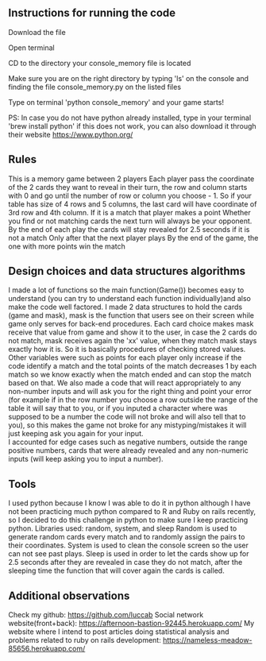 ## Instructions for running the code

Download the file

Open terminal

CD to the directory your console_memory file is located

Make sure you are on the right directory by typing 'ls' on the console and finding the file console_memory.py on the listed files

Type on terminal 'python console_memory' and your game starts!

PS: In case you do not have python already installed, type in your terminal 'brew install python'
if this does not work, you can also download it through their website https://www.python.org/

## Rules

This is a memory game between 2 players
Each player pass the coordinate of the 2 cards they want to reveal in their turn,
the row and column starts with 0 and go until the number of row or column you choose - 1.
So if your table has size of 4 rows and 5 columns, the last card will have coordinate of
3rd row and 4th column.
If it is a match that player makes a point
Whether you find or not matching cards the next turn will always be your opponent.
By the end of each play the cards will stay revealed for 2.5 seconds if it is not a match
Only after that the next player plays
By the end of the game, the one with more points win the match

## Design choices and data structures algorithms

I made a lot of functions so the main function(Game()) becomes easy to understand
(you can try to understand each function individually)and also make the code well factored.
I made 2 data structures to hold the cards (game and mask), mask is the function that
users see on their screen while game only serves for back-end procedures.
Each card choice makes mask receive that value from game and show it to the user,
in case the 2 cards do not match, mask receives again the 'xx' value, when they match
mask stays exactly how it is. So it is basically procedures of checking stored values.
Other variables were such as points for each player only increase if the code identify
a match and the total points of the match decreases 1 by each match so we know exactly
when the match ended and can stop the match based on that. We also made a code that
will react appropriately to any non-number inputs and will ask you for the right thing
and point your error (for example if in the row number you choose a row outside the range of the
  table it will say that to you, or if you inputed a character where was supposed to be a
  number the code will not broke and will also tell that to you), so this makes the
game not broke for any mistyping/mistakes it will just keeping ask you again for your input.  
I accounted for edge cases such as negative numbers, outside the range positive numbers,
cards that were already revealed and any non-numeric inputs (will keep asking you to input
  a number).

## Tools

I used python because I know I was able to do it in python although I have not been practicing
much python compared to R and Ruby on rails recently, so I decided to do this challenge in
python to make sure I keep practicing python.
Libraries used: random, system, and sleep
Random is used to generate random cards every match and to randomly assign the
pairs to their coordinates.
System is used to clean the console screen so the user can not see past plays.
Sleep is used in order to let the cards show up for 2.5 seconds after they are
revealed in case they do not match, after the sleeping time the function that
will cover again the cards is called.

## Additional observations

Check my github: https://github.com/luccab
Social network website(front+back): https://afternoon-bastion-92445.herokuapp.com/
My website where I intend to post articles doing statistical analysis and problems related to
ruby on rails development: https://nameless-meadow-85656.herokuapp.com/
